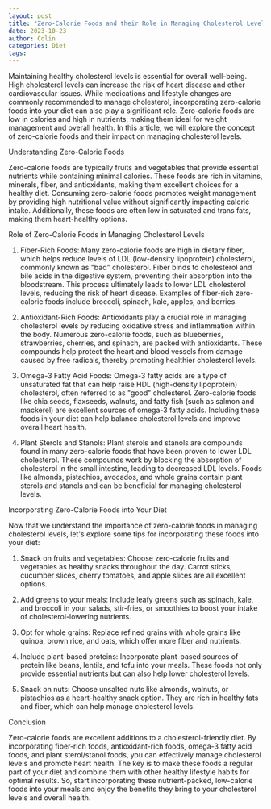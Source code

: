 ```yaml
---
layout: post
title: "Zero-Calorie Foods and their Role in Managing Cholesterol Levels"
date: 2023-10-23
author: Colin
categories: Diet
tags: 
---
```


Maintaining healthy cholesterol levels is essential for overall well-being. High cholesterol levels can increase the risk of heart disease and other cardiovascular issues. While medications and lifestyle changes are commonly recommended to manage cholesterol, incorporating zero-calorie foods into your diet can also play a significant role. Zero-calorie foods are low in calories and high in nutrients, making them ideal for weight management and overall health. In this article, we will explore the concept of zero-calorie foods and their impact on managing cholesterol levels.

Understanding Zero-Calorie Foods

Zero-calorie foods are typically fruits and vegetables that provide essential nutrients while containing minimal calories. These foods are rich in vitamins, minerals, fiber, and antioxidants, making them excellent choices for a healthy diet. Consuming zero-calorie foods promotes weight management by providing high nutritional value without significantly impacting caloric intake. Additionally, these foods are often low in saturated and trans fats, making them heart-healthy options.

Role of Zero-Calorie Foods in Managing Cholesterol Levels

1. Fiber-Rich Foods: Many zero-calorie foods are high in dietary fiber, which helps reduce levels of LDL (low-density lipoprotein) cholesterol, commonly known as "bad" cholesterol. Fiber binds to cholesterol and bile acids in the digestive system, preventing their absorption into the bloodstream. This process ultimately leads to lower LDL cholesterol levels, reducing the risk of heart disease. Examples of fiber-rich zero-calorie foods include broccoli, spinach, kale, apples, and berries.

2. Antioxidant-Rich Foods: Antioxidants play a crucial role in managing cholesterol levels by reducing oxidative stress and inflammation within the body. Numerous zero-calorie foods, such as blueberries, strawberries, cherries, and spinach, are packed with antioxidants. These compounds help protect the heart and blood vessels from damage caused by free radicals, thereby promoting healthier cholesterol levels.

3. Omega-3 Fatty Acid Foods: Omega-3 fatty acids are a type of unsaturated fat that can help raise HDL (high-density lipoprotein) cholesterol, often referred to as "good" cholesterol. Zero-calorie foods like chia seeds, flaxseeds, walnuts, and fatty fish (such as salmon and mackerel) are excellent sources of omega-3 fatty acids. Including these foods in your diet can help balance cholesterol levels and improve overall heart health.

4. Plant Sterols and Stanols: Plant sterols and stanols are compounds found in many zero-calorie foods that have been proven to lower LDL cholesterol. These compounds work by blocking the absorption of cholesterol in the small intestine, leading to decreased LDL levels. Foods like almonds, pistachios, avocados, and whole grains contain plant sterols and stanols and can be beneficial for managing cholesterol levels.

Incorporating Zero-Calorie Foods into Your Diet

Now that we understand the importance of zero-calorie foods in managing cholesterol levels, let's explore some tips for incorporating these foods into your diet:

1. Snack on fruits and vegetables: Choose zero-calorie fruits and vegetables as healthy snacks throughout the day. Carrot sticks, cucumber slices, cherry tomatoes, and apple slices are all excellent options.

2. Add greens to your meals: Include leafy greens such as spinach, kale, and broccoli in your salads, stir-fries, or smoothies to boost your intake of cholesterol-lowering nutrients.

3. Opt for whole grains: Replace refined grains with whole grains like quinoa, brown rice, and oats, which offer more fiber and nutrients.

4. Include plant-based proteins: Incorporate plant-based sources of protein like beans, lentils, and tofu into your meals. These foods not only provide essential nutrients but can also help lower cholesterol levels.

5. Snack on nuts: Choose unsalted nuts like almonds, walnuts, or pistachios as a heart-healthy snack option. They are rich in healthy fats and fiber, which can help manage cholesterol levels.

Conclusion

Zero-calorie foods are excellent additions to a cholesterol-friendly diet. By incorporating fiber-rich foods, antioxidant-rich foods, omega-3 fatty acid foods, and plant sterol/stanol foods, you can effectively manage cholesterol levels and promote heart health. The key is to make these foods a regular part of your diet and combine them with other healthy lifestyle habits for optimal results. So, start incorporating these nutrient-packed, low-calorie foods into your meals and enjoy the benefits they bring to your cholesterol levels and overall health.
